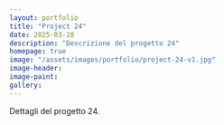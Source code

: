 ```yaml
---
layout: portfolio
title: "Project 24"
date: 2025-03-28
description: "Descrizione del progetto 24"
homepage: true
image: "/assets/images/portfolio/project-24-v1.jpg"
image-header:
image-paint:
gallery:
---
```


Dettagli del progetto 24.
